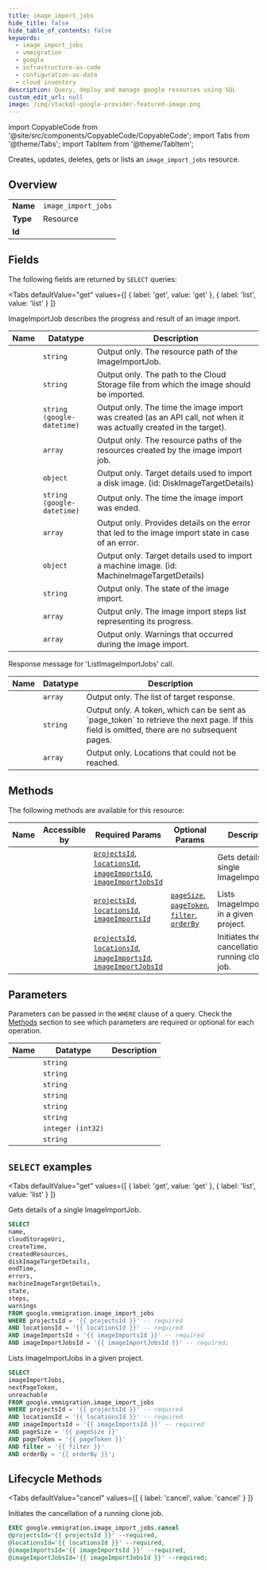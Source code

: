 ```yaml
--- 
title: image_import_jobs
hide_title: false
hide_table_of_contents: false
keywords:
  - image_import_jobs
  - vmmigration
  - google
  - infrastructure-as-code
  - configuration-as-data
  - cloud inventory
description: Query, deploy and manage google resources using SQL
custom_edit_url: null
image: /img/stackql-google-provider-featured-image.png
---
```


import CopyableCode from '@site/src/components/CopyableCode/CopyableCode';
import Tabs from '@theme/Tabs';
import TabItem from '@theme/TabItem';

Creates, updates, deletes, gets or lists an <code>image_import_jobs</code> resource.

## Overview
<table><tbody>
<tr><td><b>Name</b></td><td><code>image_import_jobs</code></td></tr>
<tr><td><b>Type</b></td><td>Resource</td></tr>
<tr><td><b>Id</b></td><td><CopyableCode code="google.vmmigration.image_import_jobs" /></td></tr>
</tbody></table>

## Fields

The following fields are returned by `SELECT` queries:

<Tabs
    defaultValue="get"
    values={[
        { label: 'get', value: 'get' },
        { label: 'list', value: 'list' }
    ]}
>
<TabItem value="get">

ImageImportJob describes the progress and result of an image import.

<table>
<thead>
    <tr>
    <th>Name</th>
    <th>Datatype</th>
    <th>Description</th>
    </tr>
</thead>
<tbody>
<tr>
    <td><CopyableCode code="name" /></td>
    <td><code>string</code></td>
    <td>Output only. The resource path of the ImageImportJob.</td>
</tr>
<tr>
    <td><CopyableCode code="cloudStorageUri" /></td>
    <td><code>string</code></td>
    <td>Output only. The path to the Cloud Storage file from which the image should be imported.</td>
</tr>
<tr>
    <td><CopyableCode code="createTime" /></td>
    <td><code>string (google-datetime)</code></td>
    <td>Output only. The time the image import was created (as an API call, not when it was actually created in the target).</td>
</tr>
<tr>
    <td><CopyableCode code="createdResources" /></td>
    <td><code>array</code></td>
    <td>Output only. The resource paths of the resources created by the image import job.</td>
</tr>
<tr>
    <td><CopyableCode code="diskImageTargetDetails" /></td>
    <td><code>object</code></td>
    <td>Output only. Target details used to import a disk image. (id: DiskImageTargetDetails)</td>
</tr>
<tr>
    <td><CopyableCode code="endTime" /></td>
    <td><code>string (google-datetime)</code></td>
    <td>Output only. The time the image import was ended.</td>
</tr>
<tr>
    <td><CopyableCode code="errors" /></td>
    <td><code>array</code></td>
    <td>Output only. Provides details on the error that led to the image import state in case of an error.</td>
</tr>
<tr>
    <td><CopyableCode code="machineImageTargetDetails" /></td>
    <td><code>object</code></td>
    <td>Output only. Target details used to import a machine image. (id: MachineImageTargetDetails)</td>
</tr>
<tr>
    <td><CopyableCode code="state" /></td>
    <td><code>string</code></td>
    <td>Output only. The state of the image import.</td>
</tr>
<tr>
    <td><CopyableCode code="steps" /></td>
    <td><code>array</code></td>
    <td>Output only. The image import steps list representing its progress.</td>
</tr>
<tr>
    <td><CopyableCode code="warnings" /></td>
    <td><code>array</code></td>
    <td>Output only. Warnings that occurred during the image import.</td>
</tr>
</tbody>
</table>
</TabItem>
<TabItem value="list">

Response message for 'ListImageImportJobs' call.

<table>
<thead>
    <tr>
    <th>Name</th>
    <th>Datatype</th>
    <th>Description</th>
    </tr>
</thead>
<tbody>
<tr>
    <td><CopyableCode code="imageImportJobs" /></td>
    <td><code>array</code></td>
    <td>Output only. The list of target response.</td>
</tr>
<tr>
    <td><CopyableCode code="nextPageToken" /></td>
    <td><code>string</code></td>
    <td>Output only. A token, which can be sent as `page_token` to retrieve the next page. If this field is omitted, there are no subsequent pages.</td>
</tr>
<tr>
    <td><CopyableCode code="unreachable" /></td>
    <td><code>array</code></td>
    <td>Output only. Locations that could not be reached.</td>
</tr>
</tbody>
</table>
</TabItem>
</Tabs>

## Methods

The following methods are available for this resource:

<table>
<thead>
    <tr>
    <th>Name</th>
    <th>Accessible by</th>
    <th>Required Params</th>
    <th>Optional Params</th>
    <th>Description</th>
    </tr>
</thead>
<tbody>
<tr>
    <td><a href="#get"><CopyableCode code="get" /></a></td>
    <td><CopyableCode code="select" /></td>
    <td><a href="#parameter-projectsId"><code>projectsId</code></a>, <a href="#parameter-locationsId"><code>locationsId</code></a>, <a href="#parameter-imageImportsId"><code>imageImportsId</code></a>, <a href="#parameter-imageImportJobsId"><code>imageImportJobsId</code></a></td>
    <td></td>
    <td>Gets details of a single ImageImportJob.</td>
</tr>
<tr>
    <td><a href="#list"><CopyableCode code="list" /></a></td>
    <td><CopyableCode code="select" /></td>
    <td><a href="#parameter-projectsId"><code>projectsId</code></a>, <a href="#parameter-locationsId"><code>locationsId</code></a>, <a href="#parameter-imageImportsId"><code>imageImportsId</code></a></td>
    <td><a href="#parameter-pageSize"><code>pageSize</code></a>, <a href="#parameter-pageToken"><code>pageToken</code></a>, <a href="#parameter-filter"><code>filter</code></a>, <a href="#parameter-orderBy"><code>orderBy</code></a></td>
    <td>Lists ImageImportJobs in a given project.</td>
</tr>
<tr>
    <td><a href="#cancel"><CopyableCode code="cancel" /></a></td>
    <td><CopyableCode code="exec" /></td>
    <td><a href="#parameter-projectsId"><code>projectsId</code></a>, <a href="#parameter-locationsId"><code>locationsId</code></a>, <a href="#parameter-imageImportsId"><code>imageImportsId</code></a>, <a href="#parameter-imageImportJobsId"><code>imageImportJobsId</code></a></td>
    <td></td>
    <td>Initiates the cancellation of a running clone job.</td>
</tr>
</tbody>
</table>

## Parameters

Parameters can be passed in the `WHERE` clause of a query. Check the [Methods](#methods) section to see which parameters are required or optional for each operation.

<table>
<thead>
    <tr>
    <th>Name</th>
    <th>Datatype</th>
    <th>Description</th>
    </tr>
</thead>
<tbody>
<tr id="parameter-imageImportJobsId">
    <td><CopyableCode code="imageImportJobsId" /></td>
    <td><code>string</code></td>
    <td></td>
</tr>
<tr id="parameter-imageImportsId">
    <td><CopyableCode code="imageImportsId" /></td>
    <td><code>string</code></td>
    <td></td>
</tr>
<tr id="parameter-locationsId">
    <td><CopyableCode code="locationsId" /></td>
    <td><code>string</code></td>
    <td></td>
</tr>
<tr id="parameter-projectsId">
    <td><CopyableCode code="projectsId" /></td>
    <td><code>string</code></td>
    <td></td>
</tr>
<tr id="parameter-filter">
    <td><CopyableCode code="filter" /></td>
    <td><code>string</code></td>
    <td></td>
</tr>
<tr id="parameter-orderBy">
    <td><CopyableCode code="orderBy" /></td>
    <td><code>string</code></td>
    <td></td>
</tr>
<tr id="parameter-pageSize">
    <td><CopyableCode code="pageSize" /></td>
    <td><code>integer (int32)</code></td>
    <td></td>
</tr>
<tr id="parameter-pageToken">
    <td><CopyableCode code="pageToken" /></td>
    <td><code>string</code></td>
    <td></td>
</tr>
</tbody>
</table>

## `SELECT` examples

<Tabs
    defaultValue="get"
    values={[
        { label: 'get', value: 'get' },
        { label: 'list', value: 'list' }
    ]}
>
<TabItem value="get">

Gets details of a single ImageImportJob.

```sql
SELECT
name,
cloudStorageUri,
createTime,
createdResources,
diskImageTargetDetails,
endTime,
errors,
machineImageTargetDetails,
state,
steps,
warnings
FROM google.vmmigration.image_import_jobs
WHERE projectsId = '{{ projectsId }}' -- required
AND locationsId = '{{ locationsId }}' -- required
AND imageImportsId = '{{ imageImportsId }}' -- required
AND imageImportJobsId = '{{ imageImportJobsId }}' -- required;
```
</TabItem>
<TabItem value="list">

Lists ImageImportJobs in a given project.

```sql
SELECT
imageImportJobs,
nextPageToken,
unreachable
FROM google.vmmigration.image_import_jobs
WHERE projectsId = '{{ projectsId }}' -- required
AND locationsId = '{{ locationsId }}' -- required
AND imageImportsId = '{{ imageImportsId }}' -- required
AND pageSize = '{{ pageSize }}'
AND pageToken = '{{ pageToken }}'
AND filter = '{{ filter }}'
AND orderBy = '{{ orderBy }}';
```
</TabItem>
</Tabs>


## Lifecycle Methods

<Tabs
    defaultValue="cancel"
    values={[
        { label: 'cancel', value: 'cancel' }
    ]}
>
<TabItem value="cancel">

Initiates the cancellation of a running clone job.

```sql
EXEC google.vmmigration.image_import_jobs.cancel 
@projectsId='{{ projectsId }}' --required, 
@locationsId='{{ locationsId }}' --required, 
@imageImportsId='{{ imageImportsId }}' --required, 
@imageImportJobsId='{{ imageImportJobsId }}' --required;
```
</TabItem>
</Tabs>
